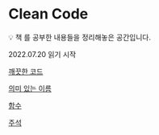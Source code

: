 # Clean Code

<aside>
💡 책 <Clean Code>를 공부한 내용들을 정리해놓은 공간입니다.

</aside>

2022.07.20 읽기 시작

[깨끗한 코드](Clean%20Code%209808190b333d4b23ac707e2a5ad455ad/%E1%84%81%E1%85%A2%E1%84%81%E1%85%B3%E1%86%BA%E1%84%92%E1%85%A1%E1%86%AB%20%E1%84%8F%E1%85%A9%E1%84%83%E1%85%B3%20d0c350c9064e41b4a19edb17287bc84a.md)

[의미 있는 이름](Clean%20Code%209808190b333d4b23ac707e2a5ad455ad/%E1%84%8B%E1%85%B4%E1%84%86%E1%85%B5%20%E1%84%8B%E1%85%B5%E1%86%BB%E1%84%82%E1%85%B3%E1%86%AB%20%E1%84%8B%E1%85%B5%E1%84%85%E1%85%B3%E1%86%B7%20d1d3173180f24a1b97e06e7225e00544.md)

[함수](Clean%20Code%209808190b333d4b23ac707e2a5ad455ad/%E1%84%92%E1%85%A1%E1%86%B7%E1%84%89%E1%85%AE%2038e4d0ad4b464b45ae4cced02b47bab3.md)

[주석](Clean%20Code%209808190b333d4b23ac707e2a5ad455ad/%E1%84%8C%E1%85%AE%E1%84%89%E1%85%A5%E1%86%A8%205173937ce4304ec3ad904d21d669c443.md)